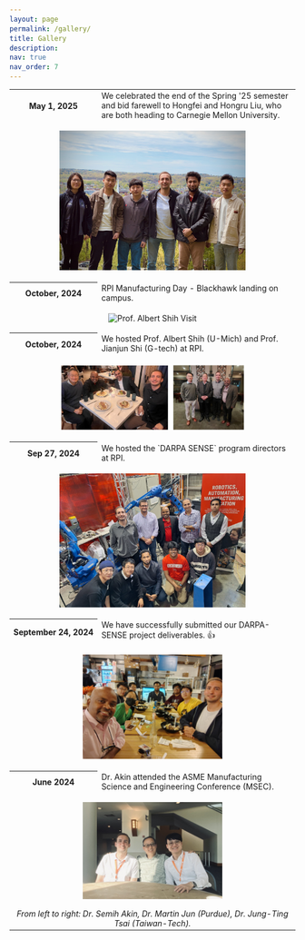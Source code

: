 ```yaml
---
layout: page
permalink: /gallery/
title: Gallery
description:  
nav: true
nav_order: 7
---
```

<div class="news">
  <div class="table-responsive">
    <table class="table table-sm table-borderless">
      <tr>
        <th scope="row" style="white-space: nowrap;">May 1, 2025</th>
        <td>
          We celebrated the end of the Spring '25 semester and bid farewell to Hongfei and Hongru Liu, who are both heading to Carnegie Mellon University.
           </td>
      </tr>
      <tr>
        <td colspan="2" style="text-align: center;">
          <figure>
            <img src="../assets/img/Semi_Lab_Spring2025.jpg" alt="Spring 2025 Farewell" style="width:80%; max-width:500px;">                        
          </figure>
        </td>
      </tr>
      <tr>
        <th scope="row" style="white-space: nowrap;">October, 2024</th>
        <td>
          RPI Manufacturing Day - Blackhawk landing on campus.
        </td>
      </tr>
      <tr>
        <td colspan="2" style="text-align: center;">
          <figure>
            <img src="../assets/img/blackhawk.png" alt="Prof. Albert Shih Visit" style="width:90%; max-width:500px; height:70%; max-height:1000px;">                        
          </figure>
        </td>
      </tr>
      <tr>
      <tr>
        <th scope="row" style="white-space: nowrap;">October, 2024</th>
        <td>
          We hosted Prof. Albert Shih (U-Mich) and Prof. Jianjun Shi (G-tech) at RPI.
        </td>
      </tr>
      <tr>
        <td colspan="2" style="text-align: center;">
          <figure>
            <img src="../assets/img/Alber_Shi.jpg" alt="Prof. Albert Shih Visit" style="width:80%; max-width:500px; height:70%; max-height:1000px;">                        
          </figure>
        </td>
      </tr>
      <tr>
        <th scope="row" style="white-space: nowrap;">Sep 27, 2024</th>
        <td>
          We hosted the `DARPA SENSE` program directors at RPI.
        </td>
      </tr>
      <tr>
        <td colspan="2" style="text-align: center;">
          <figure>
            <img src="../assets/img/DARPA_visit2.jpg" alt="DARPA Visit" style="width:80%; max-width:500px;">                        
          </figure>
        </td>
      </tr>
      <tr>
        <th scope="row" style="white-space: nowrap;">September 24, 2024</th>
        <td>
          We have successfully submitted our DARPA-SENSE project deliverables. <span class="star">&#128077;</span>
        </td>
      </tr>
      <tr>
        <td colspan="2" style="text-align: center;">
          <figure>
            <img src="../assets/img/Darpa_dinner.jpg" alt="DARPA Dinner" style="width:60%; max-width:400px;">
          </figure>
        </td>
      </tr>
      <tr>
        <th scope="row" style="white-space: nowrap;">June 2024</th>
        <td>
          Dr. Akin attended the ASME Manufacturing Science and Engineering Conference (MSEC).
        </td>
      </tr>
      <tr>
        <td colspan="2" style="text-align: center;">
          <figure>
            <img src="../assets/img/martinjun_tim.jpg" style="width:60%; max-width:400px;">
          </figure>
          <i>From left to right: Dr. Semih Akin, Dr. Martin Jun (Purdue), Dr. Jung-Ting Tsai (Taiwan-Tech).</i>
        </td>
      </tr>
    </table>
  </div>
</div>